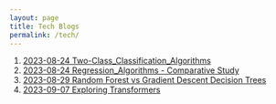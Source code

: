 ```yaml
---
layout: page
title: Tech Blogs
permalink: /tech/
---
```


1. [2023-08-24 Two-Class_Classification_Algorithms](/_posts/2023-08-24-Unveiling_Two-Class_Classification_Algorithms.md)
2. [2023-08-24 Regression_Algorithms - Comparative Study](/_posts/2023-08-24-Unveiling_Regression_Algorithms.md)
3. [2023-08-29 Random Forest vs Gradient Descent Decision Trees](/_posts/2023-08-29-Ex.mdd)
4. [2023-09-07 Exploring Transformers](/_posts/2023-09-07-Exploring_transformers.mdd)
